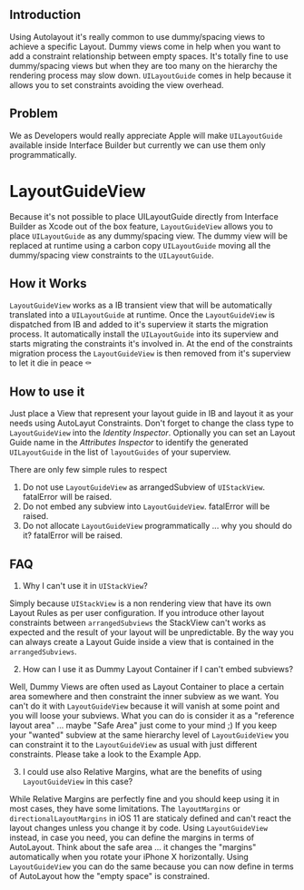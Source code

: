 ## Introduction

Using Autolayout it's really common to use dummy/spacing views to achieve a specific Layout.
Dummy views come in help when you want to add a constraint relationship between empty spaces.
It's totally fine to use dummy/spacing views but when they are too many on the hierarchy the rendering process
may slow down. `UILayoutGuide` comes in help because it allows you to set constraints avoiding the view overhead.


## Problem

We as Developers would really appreciate Apple will make `UILayoutGuide` available inside Interface Builder but currently 
we can use them only programmatically.


# LayoutGuideView

Because it's not possible to place UILayoutGuide directly from Interface Builder as Xcode out of the box feature,
`LayoutGuideView` allows you to place `UILayoutGuide` as any dummy/spacing view. The dummy view will be replaced
at runtime using a carbon copy `UILayoutGuide` moving all the dummy/spacing view constraints to the `UILayoutGuide`.


## How it Works

`LayoutGuideView` works as a IB transient view that will be automatically translated into a `UILayoutGuide` at runtime.
Once the `LayoutGuideView` is dispatched from IB and added to it's superview it starts the migration process. It automatically install the `UILayoutGuide` into its superview and starts migrating the constraints it's involved in. At the end of the constraints migration process the `LayoutGuideView` is then removed from it's superview to let it die in peace ⚰️


## How to use it

Just place a View that represent your layout guide in IB and layout it as your needs using AutoLayut Constraints. Don't forget to change the class type to `LayoutGuideView` into the _Identity Inspector_. Optionally you can set an Layout Guide name in the _Attributes Inspector_ to identify the generated `UILayoutGuide` in the list of `layoutGuides` of your superview.

There are only few simple rules to respect
1. Do not use `LayoutGuideView` as arrangedSubview of `UIStackView`. fatalError will be raised.
2. Do not embed any subview into `LayoutGuideView`. fatalError will be raised.
3. Do not allocate `LayoutGuideView` programmatically ... why you should do it? fatalError will be raised.


## FAQ

1. Why I can't use it in `UIStackView`?

Simply because `UIStackView` is a non rendering view that have its own Layout Rules as per user configuration. If you introduce other layout constraints between `arrangedSubviews` the StackView can't works as expected and the result of your layout will be unpredictable. By the way you can always create a Layout Guide inside a view that is contained in the `arrangedSubviews`.  


2. How can I use it as Dummy Layout Container if I can't embed subviews?

Well, Dummy Views are often used as Layout Container to place a certain area somewhere and then constraint the inner subview as we want. You can't do it with `LayoutGuideView` because it will vanish at some point and you will loose your subviews. What you can do is consider it as a "reference layout area" ... maybe "Safe Area" just come to your mind ;)
If you keep your "wanted" subview at the same hierarchy level of `LayoutGuideView` you can constraint it to the `LayoutGuideView` as usual with just different constraints. 
Please take a look to the Example App.

3. I could use also Relative Margins, what are the benefits of using `LayoutGuideView` in this case?

While Relative Margins are perfectly fine and you should keep using it in most cases, they have some limitations.
The  `layoutMargins` or `directionalLayoutMargins` in iOS 11 are staticaly defined and can't react the layout changes unless you change it by code.
Using `LayoutGuideView` instead, in case you need, you can define the margins in terms of AutoLayout. Think about the safe area ... it changes the "margins" automatically when you rotate your iPhone X horizontally. Using `LayoutGuideView` you can do the same because you can now define in terms of AutoLayout how the "empty space" is constrained.

